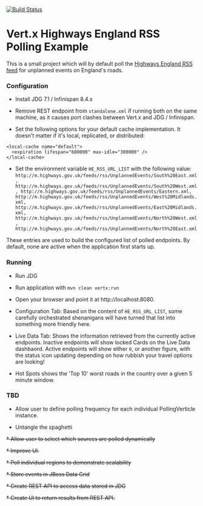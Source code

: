 [![Build Status](https://travis-ci.org/benemon/he-rss-poll.svg?branch=master)](https://travis-ci.org/benemon/he-rss-poll)

# Vert.x Highways England RSS Polling Example

This is a small project which will by default poll the [Highways England RSS feed](http://m.highways.gov.uk/feeds/rss/UnplannedEvents.xml) for unplanned events on England's roads.


### Configuration
* Install JDG 7.1 / Infinispan 8.4.x

* Remove REST endpoint from `standalone.xml` if running both on the same machine, as it causes port clashes between Vert.x and JDG / Infinispan.

* Set the following options for your default cache implementation. It doesn't matter if it's local, replicated, or distributed:
~~~
<local-cache name="default">
  <expiration lifespan="600000" max-idle="300000" />
</local-cache>
~~~


* Set the environment variable `HE_RSS_URL_LIST` with the following value:
  `http://m.highways.gov.uk/feeds/rss/UnplannedEvents/South%20East.xml, http://m.highways.gov.uk/feeds/rss/UnplannedEvents/South%20West.xml, http://m.highways.gov.uk/feeds/rss/UnplannedEvents/Eastern.xml, http://m.highways.gov.uk/feeds/rss/UnplannedEvents/West%20Midlands.xml, http://m.highways.gov.uk/feeds/rss/UnplannedEvents/East%20Midlands.xml, http://m.highways.gov.uk/feeds/rss/UnplannedEvents/North%20West.xml, http://m.highways.gov.uk/feeds/rss/UnplannedEvents/North%20East.xml`

These entries are used to build the configured list of polled endpoints. By default, none are active when the application first starts up.

### Running
* Run JDG

* Run application with `mvn clean vertx:run`

* Open your browser and point it at http://localhost:8080.

* Configuration Tab: Based on the content of `HE_RSS_URL_LIST`, some carefully orchestrated shenanigans will have turned that list into something more friendly here.

* Live Data Tab: Shows the information retrieved from the currently active endpoints. Inactive endpoints will show locked Cards on the Live Data dashbaord. Active endpoints will show either `0`, or another figure, with the status icon updating depending on how rubbish your travel options are looking!

* Hot Spots shows the 'Top 10' worst roads in the country over a given 5 minute window.

### TBD
  
  * Allow user to define polling frequency for each individual PollingVerticle instance.
  
  * Untangle the spaghetti

 ~~* Allow user to select which sources are polled dynamically~~
  
~~* Improve UI.~~
  
~~* Poll individual regions to demonstrate scalability~~

~~* Store events in JBoss Data Grid~~

~~* Create REST API to access data stored in JDG~~

~~* Create UI to return results from REST API.~~
